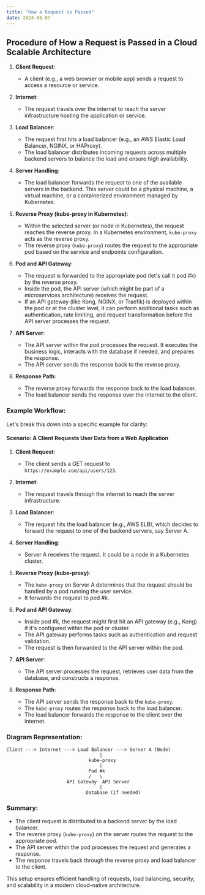 ```yaml
---
title: "How a Request is Passed"
date: 2024-06-07
---
```


## Procedure of How a Request is Passed in a Cloud Scalable Architecture

1. **Client Request**:
   - A client (e.g., a web browser or mobile app) sends a request to access a resource or service.

2. **Internet**:
   - The request travels over the internet to reach the server infrastructure hosting the application or service.

3. **Load Balancer**:
   - The request first hits a load balancer (e.g., an AWS Elastic Load Balancer, NGINX, or HAProxy).
   - The load balancer distributes incoming requests across multiple backend servers to balance the load and ensure high availability.

4. **Server Handling**:
   - The load balancer forwards the request to one of the available servers in the backend. This server could be a physical machine, a virtual machine, or a containerized environment managed by Kubernetes.

5. **Reverse Proxy (kube-proxy in Kubernetes)**:
   - Within the selected server (or node in Kubernetes), the request reaches the reverse proxy. In a Kubernetes environment, `kube-proxy` acts as the reverse proxy.
   - The reverse proxy (`kube-proxy`) routes the request to the appropriate pod based on the service and endpoints configuration.

6. **Pod and API Gateway**:
   - The request is forwarded to the appropriate pod (let's call it pod #k) by the reverse proxy.
   - Inside the pod, the API server (which might be part of a microservices architecture) receives the request.
   - If an API gateway (like Kong, NGINX, or Traefik) is deployed within the pod or at the cluster level, it can perform additional tasks such as authentication, rate limiting, and request transformation before the API server processes the request.

7. **API Server**:
   - The API server within the pod processes the request. It executes the business logic, interacts with the database if needed, and prepares the response.
   - The API server sends the response back to the reverse proxy.

8. **Response Path**:
   - The reverse proxy forwards the response back to the load balancer.
   - The load balancer sends the response over the internet to the client.

### Example Workflow:

Let's break this down into a specific example for clarity:

#### Scenario: A Client Requests User Data from a Web Application

1. **Client Request**:
   - The client sends a GET request to `https://example.com/api/users/123`.

2. **Internet**:
   - The request travels through the internet to reach the server infrastructure.

3. **Load Balancer**:
   - The request hits the load balancer (e.g., AWS ELB), which decides to forward the request to one of the backend servers, say Server A.

4. **Server Handling**:
   - Server A receives the request. It could be a node in a Kubernetes cluster.

5. **Reverse Proxy (kube-proxy)**:
   - The `kube-proxy` on Server A determines that the request should be handled by a pod running the user service.
   - It forwards the request to pod #k.

6. **Pod and API Gateway**:
   - Inside pod #k, the request might first hit an API gateway (e.g., Kong) if it's configured within the pod or cluster.
   - The API gateway performs tasks such as authentication and request validation.
   - The request is then forwarded to the API server within the pod.

7. **API Server**:
   - The API server processes the request, retrieves user data from the database, and constructs a response.

8. **Response Path**:
   - The API server sends the response back to the `kube-proxy`.
   - The `kube-proxy` routes the response back to the load balancer.
   - The load balancer forwards the response to the client over the internet.

### Diagram Representation:

```plaintext
Client ---> Internet ---> Load Balancer ---> Server A (Node)
                                  |
                              kube-proxy
                                  |
                              Pod #k
                              /   \
                      API Gateway  API Server
                                  |
                             Database (if needed)
```

### Summary:

- The client request is distributed to a backend server by the load balancer.
- The reverse proxy (`kube-proxy`) on the server routes the request to the appropriate pod.
- The API server within the pod processes the request and generates a response.
- The response travels back through the reverse proxy and load balancer to the client.

This setup ensures efficient handling of requests, load balancing, security, and scalability in a modern cloud-native architecture.